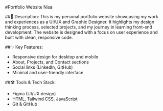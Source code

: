 #Portfolio Website Nisa

##📌 Description:
This is my personal portfolio website showcasing my work and experiences as a UI/UX and Graphic Designer. It highlights my design thinking process, selected projects, and my journey in learning front-end development. The website is designed with a focus on user experience and built with clean, responsive code.

##✨ Key Features:
- Responsive design for desktop and mobile
- About, Projects, and Contact sections
- Social links (LinkedIn, GitHub)
- Minimal and user-friendly interface

##🛠️ Tools & Tech Stack:
- Figma (UI/UX design)
- HTML, Tailwind CSS, JavaScript
- Git & GitHub

